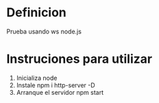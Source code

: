 # Definicion
Prueba usando ws node.js 
# Instruciones para utilizar
1. Inicializa node
2. Instale npm i http-server -D
3. Arranque el servidor npm start
